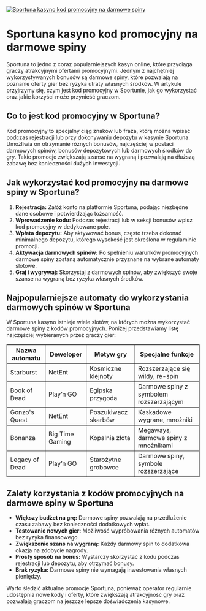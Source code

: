 [![Sportuna kasyno kod promocyjny na darmowe spiny](https://123-caf.pages.dev/gitsignup.png)](https://vrmoo.ru/Bt82HjjY)

<h1>Sportuna kasyno kod promocyjny na darmowe spiny</h1> <p>Sportuna to jedno z coraz popularniejszych kasyn online, które przyciąga graczy atrakcyjnymi ofertami promocyjnymi. Jednym z najchętniej wykorzystywanych bonusów są darmowe spiny, które pozwalają na poznanie oferty gier bez ryzyka utraty własnych środków. W artykule przyjrzymy się, czym jest kod promocyjny w Sportunie, jak go wykorzystać oraz jakie korzyści może przynieść graczom.</p>  <h2>Co to jest kod promocyjny w Sportuna?</h2> <p>Kod promocyjny to specjalny ciąg znaków lub fraza, którą można wpisać podczas rejestracji lub przy dokonywaniu depozytu w kasynie Sportuna. Umożliwia on otrzymanie różnych bonusów, najczęściej w postaci darmowych spinów, bonusów depozytowych lub darmowych środków do gry. Takie promocje zwiększają szanse na wygraną i pozwalają na dłuższą zabawę bez konieczności dużych inwestycji.</p>  <h2>Jak wykorzystać kod promocyjny na darmowe spiny w Sportuna?</h2> <ol>   <li><strong>Rejestracja:</strong> Załóż konto na platformie Sportuna, podając niezbędne dane osobowe i potwierdzając tożsamość.</li>   <li><strong>Wprowadzenie kodu:</strong> Podczas rejestracji lub w sekcji bonusów wpisz kod promocyjny w dedykowane pole.</li>   <li><strong>Wpłata depozytu:</strong> Aby aktywować bonus, często trzeba dokonać minimalnego depozytu, którego wysokość jest określona w regulaminie promocji.</li>   <li><strong>Aktywacja darmowych spinów:</strong> Po spełnieniu warunków promocyjnych darmowe spiny zostaną automatycznie przyznane na wybrane automaty slotowe.</li>   <li><strong>Graj i wygrywaj:</strong> Skorzystaj z darmowych spinów, aby zwiększyć swoje szanse na wygraną bez ryzyka własnych środków.</li> </ol>  <h2>Najpopularniejsze automaty do wykorzystania darmowych spinów w Sportuna</h2> <p>W Sportuna kasyno istnieje wiele slotów, na których można wykorzystać darmowe spiny z kodów promocyjnych. Poniżej przedstawiamy listę najczęściej wybieranych przez graczy gier:</p>  <table border="1" cellpadding="8" cellspacing="0">   <thead>     <tr>       <th>Nazwa automatu</th>       <th>Deweloper</th>       <th>Motyw gry</th>       <th>Specjalne funkcje</th>     </tr>   </thead>   <tbody>     <tr>       <td>Starburst</td>       <td>NetEnt</td>       <td>Kosmiczne klejnoty</td>       <td>Rozszerzające się wildy, re-spin</td>     </tr>     <tr>       <td>Book of Dead</td>       <td>Play’n GO</td>       <td>Egipska przygoda</td>       <td>Darmowe spiny z symbolem rozszerzającym</td>     </tr>     <tr>       <td>Gonzo's Quest</td>       <td>NetEnt</td>       <td>Poszukiwacz skarbów</td>       <td>Kaskadowe wygrane, mnożniki</td>     </tr>     <tr>       <td>Bonanza</td>       <td>Big Time Gaming</td>       <td>Kopalnia złota</td>       <td>Megaways, darmowe spiny z mnożnikami</td>     </tr>     <tr>       <td>Legacy of Dead</td>       <td>Play’n GO</td>       <td>Starożytne grobowce</td>       <td>Darmowe spiny, symbole rozszerzające</td>     </tr>   </tbody> </table>  <h2>Zalety korzystania z kodów promocyjnych na darmowe spiny w Sportuna</h2> <ul>   <li><strong>Większy budżet na grę:</strong> Darmowe spiny pozwalają na przedłużenie czasu zabawy bez konieczności dodatkowych wpłat.</li>   <li><strong>Testowanie nowych gier:</strong> Możliwość wypróbowania różnych automatów bez ryzyka finansowego.</li>   <li><strong>Zwiększenie szans na wygraną:</strong> Każdy darmowy spin to dodatkowa okazja na zdobycie nagrody.</li>   <li><strong>Prosty sposób na bonus:</strong> Wystarczy skorzystać z kodu podczas rejestracji lub depozytu, aby otrzymać bonusy.</li>   <li><strong>Brak ryzyka:</strong> Darmowe spiny nie wymagają inwestowania własnych pieniędzy.</li> </ul>  <p>Warto śledzić aktualne promocje Sportuna, ponieważ operator regularnie udostępnia nowe kody i oferty, które zwiększają atrakcyjność gry oraz pozwalają graczom na jeszcze lepsze doświadczenia kasynowe.</p>